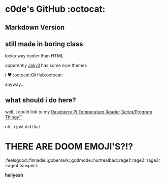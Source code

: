 # c0de's GitHub :octocat:

## Markdown Version

## still made in boring class

looks way cooler than HTML

apparently [Jekyll](https://jekyllrb.com/) has some nice themes

i :heart: :octocat:GitHub:octocat:


anyway..

## what should i do here?
well, i could link to my [Raspberry Pi Temperature Reader Script/Program Thingy™](https://github.com/c0deisme/pitemp)

oh.. i just did that..


# THERE ARE DOOM EMOJI'S?!?
:feelsgood::finnadie::goberserk::godmode::hurtrealbad::rage1::rage2::rage3::rage4::suspect:

**hellyeah**
